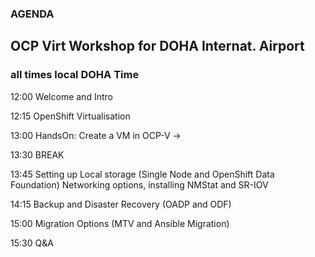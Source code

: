 ### AGENDA

## OCP Virt Workshop for DOHA Internat. Airport 

### all times local DOHA Time

12:00 Welcome and Intro

12:15 OpenShift Virtualisation 

13:00 HandsOn: Create a VM in OCP-V ->

13:30 BREAK

13:45 Setting up Local storage (Single Node and OpenShift Data Foundation) Networking options, installing NMStat and SR-IOV

14:15 Backup and Disaster Recovery (OADP and ODF)

15:00 Migration Options (MTV and Ansible Migration)

15:30 Q&A
